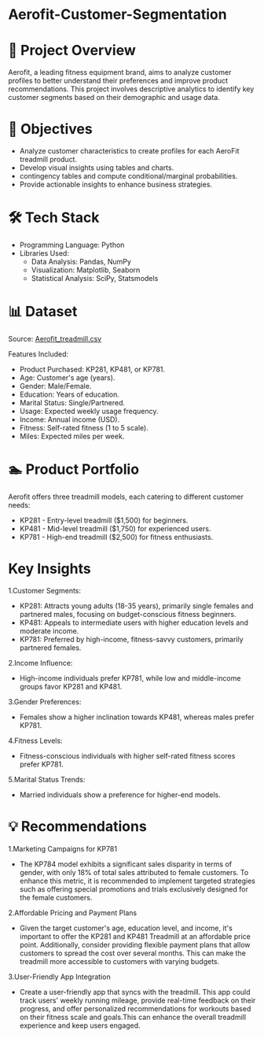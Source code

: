# Aerofit-Customer-Segmentation
# 📄 Project Overview
Aerofit, a leading fitness equipment brand, aims to analyze customer profiles to better understand their preferences and improve product recommendations. This project involves descriptive analytics to identify key customer segments based on their demographic and usage data.
# 🚀 Objectives
- Analyze customer characteristics to create profiles for each AeroFit treadmill product.
- Develop visual insights using tables and charts.
-  contingency tables and compute conditional/marginal probabilities.
- Provide actionable insights to enhance business strategies.
# 🛠️ Tech Stack
- Programming Language: Python
- Libraries Used:
    + Data Analysis: Pandas, NumPy
    + Visualization: Matplotlib, Seaborn
    + Statistical Analysis: SciPy, Statsmodels
# 📊 Dataset
Source: [ Aerofit_treadmill.csv](https://d2beiqkhq929f0.cloudfront.net/public_assets/assets/000/001/125/original/aerofit_treadmill.csv?1639992749)

Features Included:
- Product Purchased: KP281, KP481, or KP781.
- Age: Customer's age (years).
- Gender: Male/Female.
- Education: Years of education.
- Marital Status: Single/Partnered.
- Usage: Expected weekly usage frequency.
- Income: Annual income (USD).
- Fitness: Self-rated fitness (1 to 5 scale).
- Miles: Expected miles per week.
# 🏊️ Product Portfolio
Aerofit offers three treadmill models, each catering to different customer needs:
- KP281 - Entry-level treadmill ($1,500) for beginners.
- KP481 - Mid-level treadmill ($1,750) for experienced users.
- KP781 - High-end treadmill ($2,500) for fitness enthusiasts.
# Key Insights
1.Customer Segments:
+ KP281: Attracts young adults (18-35 years), primarily single females and partnered males, focusing on budget-conscious fitness beginners.
+ KP481: Appeals to intermediate users with higher education levels and moderate income.
+ KP781: Preferred by high-income, fitness-savvy customers, primarily partnered females.
  
2.Income Influence:
+ High-income individuals prefer KP781, while low and middle-income groups favor KP281 and KP481.
  
3.Gender Preferences:
+ Females show a higher inclination towards KP481, whereas males prefer KP781.
  
4.Fitness Levels:
+ Fitness-conscious individuals with higher self-rated fitness scores prefer KP781.
  
5.Marital Status Trends:
+ Married individuals show a preference for higher-end models.
# 💡 Recommendations
1.Marketing Campaigns for KP781
- The KP784 model exhibits a significant sales disparity in terms of gender, with only 18% of total sales attributed to female customers. To enhance this metric, it is recommended to implement targeted strategies such as offering special promotions and trials exclusively designed for the female customers.
  
2.Affordable Pricing and Payment Plans
- Given the target customer's age, education level, and income, it's important to offer the KP281 and KP481 Treadmill at an affordable price point. Additionally, consider providing flexible payment plans that allow customers to spread the cost over several months. This can make the treadmill more accessible to customers with varying budgets.
  
3.User-Friendly App Integration
- Create a user-friendly app that syncs with the treadmill. This app could track users' weekly running mileage, provide real-time feedback on their progress, and offer personalized recommendations for workouts based on their fitness scale and goals.This can enhance the overall treadmill experience and keep users engaged.
